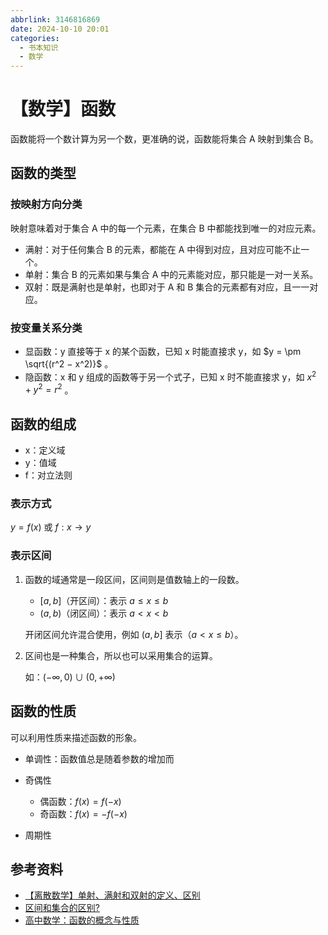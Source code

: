 ```yaml
---
abbrlink: 3146816869
date: 2024-10-10 20:01
categories:
  - 书本知识
  - 数学
---
```


# 【数学】函数

函数能将一个数计算为另一个数，更准确的说，函数能将集合 A 映射到集合 B。

## 函数的类型

### 按映射方向分类

映射意味着对于集合 A 中的每一个元素，在集合 B 中都能找到唯一的对应元素。

- 满射：对于任何集合 B 的元素，都能在 A 中得到对应，且对应可能不止一个。
- 单射：集合 B 的元素如果与集合 A 中的元素能对应，那只能是一对一关系。
- 双射：既是满射也是单射，也即对于 A 和 B 集合的元素都有对应，且一一对应。

### 按变量关系分类

- 显函数：y 直接等于 x 的某个函数，已知 x 时能直接求 y，如 $y = \pm \sqrt{(r^2 − x^2)}$ 。
- 隐函数：x 和 y 组成的函数等于另一个式子，已知 x 时不能直接求 y，如 $x^2+y^2=r^2$ 。

## 函数的组成

- x：定义域
- y：值域
- f：对立法则

### 表示方式

$y=f(x)$ 或 $f:x \rightarrow y$

### 表示区间

1. 函数的域通常是一段区间，区间则是值数轴上的一段数。

   - $[a,b]$（开区间）：表示 $a\le{}x\le{}b$
   - $(a,b)$（闭区间）：表示 $a<x<b$

   开闭区间允许混合使用，例如 $(a,b]$ 表示（$a<x\le{}b$）。

2. 区间也是一种集合，所以也可以采用集合的运算。

   如：$(-\infty{},0)\cup{}(0,+\infty{})$

## 函数的性质

可以利用性质来描述函数的形象。

- 单调性：函数值总是随着参数的增加而

- 奇偶性
  - 偶函数：$f(x)=f(-x)$
  - 奇函数：$f(x)=-f(-x)$
- 周期性

## 参考资料

- [【离散数学】单射、满射和双射的定义、区别](https://blog.csdn.net/liuchuo/article/details/51986257)
- [区间和集合的区别?](https://zhidao.baidu.com/question/1518055106507335300.html)
- [高中数学：函数的概念与性质](https://zhuanlan.zhihu.com/p/569912489)
